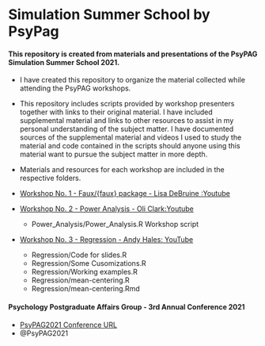# Simulation Summer School by PsyPag 

#### This repository is created from materials and presentations of the PsyPAG Simulation Summer School 2021.
* I have created this repository to organize the material collected while attending the PsyPAG workshops.
* This repository includes scripts provided by workshop presenters together with links to their original material. I have included supplemental material and links to other resources to assist in my personal understanding of the subject matter. I have documented sources of the supplemental material and videos I used to study the material and code contained in the scripts should anyone using this material want to pursue the subject matter in more depth.  
* Materials and resources for each workshop are included in the respective folders.    

*  [Workshop No. 1 - Faux/{faux} package - Lisa DeBruine :Youtube](https://www.youtube.com/watch?v=O8YRgcgsk2s&t=7s)   
*  [Workshop No. 2 - Power Analysis - Oli Clark:Youtube](https://www.youtube.com/watch?v=UG4ObG1OBaE)
    - Power_Analysis/Power_Analysis.R Workshop script
*  [Workshop No. 3 - Regression - Andy Hales:  YouTube](https://www.youtube.com/watch?v=x2hhc5KYw-c)  
    - Regression/Code for slides.R
    - Regression/Some Cusomizations.R
    - Regression/Working examples.R
    - Regression/mean-centering.R
    - Regression/mean-centering.Rmd
  
#### Psychology Postgraduate Affairs Group - 3rd Annual Conference 2021    
* [PsyPAG2021 Conference URL](https://psypagconference.co.uk/)  
* @PsyPAG2021  

